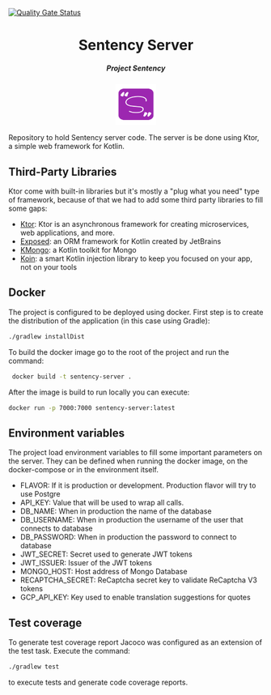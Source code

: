 [![Quality Gate Status](https://sonarcloud.io/api/project_badges/measure?project=walterjgsp_sentency-server&metric=alert_status)](https://sonarcloud.io/dashboard?id=walterjgsp_sentency-server)

<div align="center">
    <h1 align="center">Sentency Server</h1>
    <h5>Project Sentency</h5>
    <img  width="80" height="80" src="./icon.svg">
</div>

Repository to hold Sentency server code. The server is be done using Ktor, a simple web framework for Kotlin.

## Third-Party Libraries

Ktor come with built-in libraries but it's mostly a "plug what you need" type of framework, because of that we had to 
add some third party libraries to fill some gaps:

* [Ktor](https://ktor.io/): Ktor is an asynchronous framework for creating microservices, web applications, and more.
* [Exposed](https://github.com/JetBrains/Exposed): an ORM framework for Kotlin created by JetBrains
* [KMongo](https://litote.org/kmongo/): a Kotlin toolkit for Mongo
* [Koin](https://insert-koin.io/): a smart Kotlin injection library to keep you focused on your app, not on your tools

## Docker

The project is configured to be deployed using docker.
First step is to create the distribution of the application (in this case using Gradle):

```bash
./gradlew installDist
```

To build the docker image go to the root of the project and run the command:

```bash
 docker build -t sentency-server .
```

After the image is build to run locally you can execute:

```bash
docker run -p 7000:7000 sentency-server:latest 
```

## Environment variables

The project load environment variables to fill some important parameters on the server.
They can be defined when running the docker image, on the docker-compose or in the environment
itself.

* FLAVOR: If it is production or development. Production flavor will try to use Postgre
* API_KEY: Value that will be used to wrap all calls.
* DB_NAME: When in production the name of the database
* DB_USERNAME: When in production the username of the user that connects to database
* DB_PASSWORD: When in production the password to connect to database
* JWT_SECRET: Secret used to generate JWT tokens
* JWT_ISSUER: Issuer of the JWT tokens
* MONGO_HOST: Host address of Mongo Database
* RECAPTCHA_SECRET: ReCaptcha secret key to validate ReCaptcha V3 tokens
* GCP_API_KEY: Key used to enable translation suggestions for quotes

## Test coverage

To generate test coverage report Jacoco was configured as an extension of the test task. Execute
the command:

```bash
./gradlew test
```

to execute tests and generate code coverage reports.
